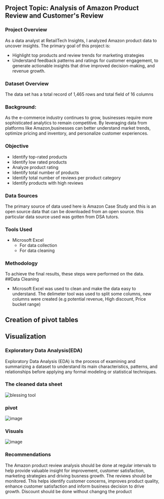 ## Project Topic: Analysis of Amazon Product Review and Customer's Review

### Project Overview
As a data analyst at RetailTech Insights, I analyzed Amazon product data to uncover insights. 
The primary goal of this project is:
 - Highlight top products and review trends for marketing strategies
 - Understand feedback patterns and ratings for customer engagement, to generate actionable insights that drive improved decision-making, and revenue growth.

### Dataset Overview
The data set has a total record of 1,465 rows and total field of 16 columns 

### Background:
As the e-commerce industry continues to grow, businesses require more sophisticated analytics to remain competitive. By leveraging data from platforms like Amazon,businesses can better understand market trends, optimize pricing and inventory, and personalize customer experiences.

### Objective
 - Identify top-rated products
 - Identify low rated products
 - Analyze product rating
 - Identify total number of products
 - Identify total number of reviews per product category
 - Identify products with high reviews 

### Data Sources
The primary source of data used here is Amazon Case Study and this is an open source data that can be downloaded from an open source. this particular data source used was gotten from DSA tutors.

### Tools Used
- Microsoft Excel 
  - For data collection
  - For data cleaning

### Methodology
To achieve the final results, these steps were performed on the data.
##Data Cleaning
 - Microsoft Excel was used to clean and make the data easy to understand. The delimeter tool was used to split some columns, new columns were created (e.g potential revenue, High discount, Price bucket range)
## Creation of pivot tables
## Visualization

### Exploratory Data Analysis(EDA)
Exploratory Data Analysis (EDA) is the process of examining and summarizing a dataset to understand its main characteristics, patterns, and relationships before applying any formal modeling or statistical techniques.

### The cleaned data sheet
![blessing tool](https://github.com/user-attachments/assets/58c1a6bf-52e4-4d60-9e5a-aba6fccecc95)

### pivot
![image](https://github.com/user-attachments/assets/24458e0d-928b-471f-b2e2-4e1686223f67)

### Visuals
![image](https://github.com/user-attachments/assets/a83e3b5a-06ef-457a-9e23-36de533c4abb)




### Recommendations
The Amazon product review analysis should be done at regular intervals to help provide valuable insight for improvement, customer satisfaction, marketing strategies and driving busness growth. 
The reviews should be monitored. This helps identify customer concerns, improves product quality, enhance customer satisfaction and inform business decision to drive growth. 
Discount should be done without changng the product



